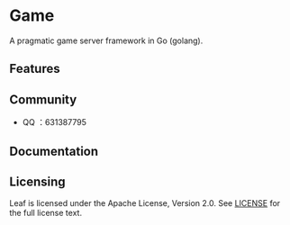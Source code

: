 Game
====
A pragmatic game server framework in Go (golang).

Features
---------



Community
---------

* QQ ：631387795

Documentation
---------


Licensing
---------

Leaf is licensed under the Apache License, Version 2.0. See [LICENSE](https://github.com/name5566/leaf/blob/master/LICENSE) for the full license text.
